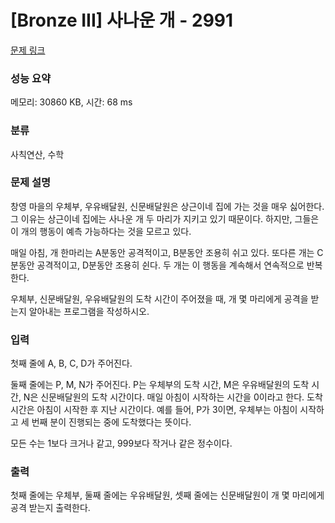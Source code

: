 # [Bronze III] 사나운 개 - 2991 

[문제 링크](https://www.acmicpc.net/problem/2991) 

### 성능 요약

메모리: 30860 KB, 시간: 68 ms

### 분류

사칙연산, 수학

### 문제 설명

<p>창영 마을의 우체부, 우유배달원, 신문배달원은 상근이네 집에 가는 것을 매우 싫어한다. 그 이유는 상근이네 집에는 사나운 개 두 마리가 지키고 있기 때문이다. 하지만, 그들은 이 개의 행동이 예측 가능하다는 것을 모르고 있다.</p>

<p>매일 아침, 개 한마리는 A분동안 공격적이고, B분동안 조용히 쉬고 있다. 또다른 개는 C분동안 공격적이고, D분동안 조용히 쉰다. 두 개는 이 행동을 계속해서 연속적으로 반복한다.</p>

<p>우체부, 신문배달원, 우유배달원의 도착 시간이 주어졌을 때, 개 몇 마리에게 공격을 받는지 알아내는 프로그램을 작성하시오.</p>

### 입력 

 <p>첫째 줄에 A, B, C, D가 주어진다. </p>

<p>둘째 줄에는 P, M, N가 주어진다. P는 우체부의 도착 시간, M은 우유배달원의 도착 시간, N은 신문배달원의 도착 시간이다. 매일 아침이 시작하는 시간을 0이라고 한다. 도착 시간은 아침이 시작한 후 지난 시간이다. 예를 들어, P가 3이면, 우체부는 아침이 시작하고 세 번째 분이 진행되는 중에 도착했다는 뜻이다.</p>

<p>모든 수는 1보다 크거나 같고, 999보다 작거나 같은 정수이다.</p>

### 출력 

 <p>첫째 줄에는 우체부, 둘째 줄에는 우유배달원, 셋째 줄에는 신문배달원이 개 몇 마리에게 공격 받는지 출력한다.</p>

